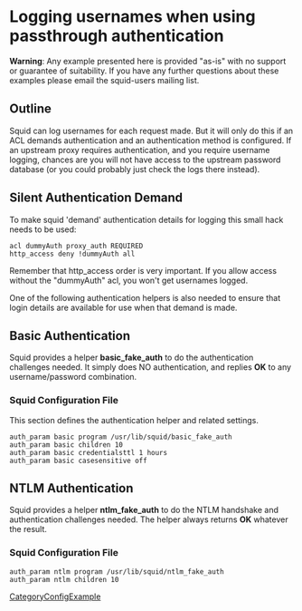 # Logging usernames when using passthrough authentication

**Warning**: Any example presented here is provided "as-is" with no
support or guarantee of suitability. If you have any further questions
about these examples please email the squid-users mailing list.

## Outline

Squid can log usernames for each request made. But it will only do this
if an ACL demands authentication and an authentication method is
configured. If an upstream proxy requires authentication, and you
require username logging, chances are you will not have access to the
upstream password database (or you could probably just check the logs
there instead).

## Silent Authentication Demand

To make squid 'demand' authentication details for logging this small
hack needs to be used:

    acl dummyAuth proxy_auth REQUIRED
    http_access deny !dummyAuth all

Remember that http\_access order is very important. If you allow access
without the "dummyAuth" acl, you won't get usernames logged.

One of the following authentication helpers is also needed to ensure
that login details are available for use when that demand is made.

## Basic Authentication

Squid provides a helper **basic\_fake\_auth** to do the authentication
challenges needed. It simply does NO authentication, and replies **OK**
to any username/password combination.

### Squid Configuration File

This section defines the authentication helper and related settings.

    auth_param basic program /usr/lib/squid/basic_fake_auth
    auth_param basic children 10
    auth_param basic credentialsttl 1 hours
    auth_param basic casesensitive off

## NTLM Authentication

Squid provides a helper **ntlm\_fake\_auth** to do the NTLM handshake
and authentication challenges needed. The helper always returns **OK**
whatever the result.

### Squid Configuration File

    auth_param ntlm program /usr/lib/squid/ntlm_fake_auth
    auth_param ntlm children 10

[CategoryConfigExample](/CategoryConfigExample#)
